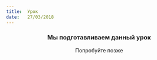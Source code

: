 ```yaml
---
title:  Урок
date:   27/03/2018
---
```


### <center>Мы подготавливаем данный урок</center>
<center>Попробуйте позже</center>